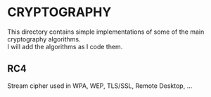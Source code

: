 # CRYPTOGRAPHY
This directory contains simple implementations of some of the main cryptography algorithms.<br/>
I will add the algorithms as I code them.

## RC4
Stream cipher used in WPA, WEP, TLS/SSL, Remote Desktop, ...
